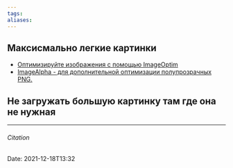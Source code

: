 ```yaml
---
tags: 
aliases: 
---
```

## Максисмально легкие картинки
- [Оптимизируйте изображения с помощью ImageOptim](https://imageoptim.com/api)
- [ImageAlpha - для дополнительной оптимизации полупрозрачных PNG.](https://pngmini.com/)


## Не загружать большую картинку там где она не нужная


---
###### Citation

Date: 2021-12-18T13:32
